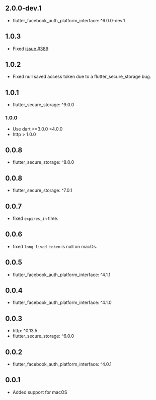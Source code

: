 ## 2.0.0-dev.1
- flutter_facebook_auth_platform_interface: ^6.0.0-dev.1


## 1.0.3
- Fixed [issue #389](https://github.com/darwin-morocho/flutter-facebook-auth/issues/389)

## 1.0.2
- Fixed null saved access token due to a flutter_secure_storage bug.

## 1.0.1
- flutter_secure_storage: ^9.0.0

### 1.0.0
- Use dart >=3.0.0 <4.0.0
- http > 1.0.0

## 0.0.8
- flutter_secure_storage: ^8.0.0
## 0.0.8
- flutter_secure_storage: ^7.0.1
## 0.0.7
- fixed `expires_in` time.
## 0.0.6
- fixed `long_lived_token` is null on macOs.
## 0.0.5
- flutter_facebook_auth_platform_interface: ^4.1.1
## 0.0.4
- flutter_facebook_auth_platform_interface: ^4.1.0

## 0.0.3
- http: ^0.13.5
- flutter_secure_storage: ^6.0.0 
## 0.0.2
- flutter_facebook_auth_platform_interface: ^4.0.1

## 0.0.1
- Added support for macOS
